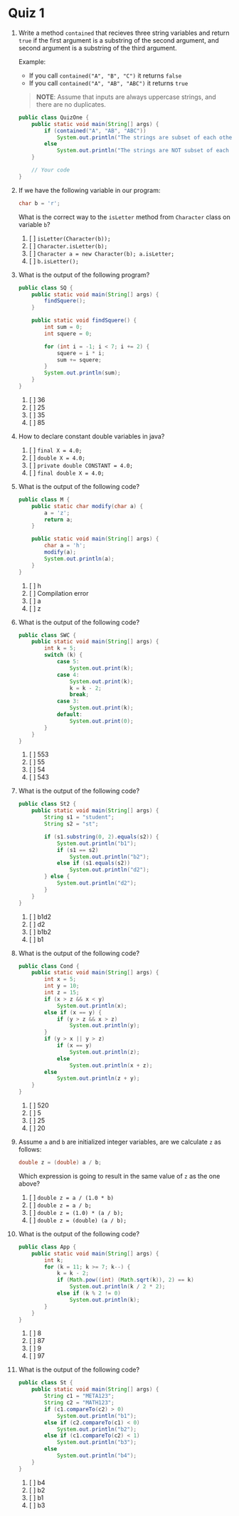 # Quiz 1

1. Write a method `contained` that recieves three string variables and return `true` if the first argument is a substring of the second argument, and second argument is a substring of the third argument.

    Example:

    - If you call `contained("A", "B", "C")` it returns `false`
    - If you call `contained("A", "AB", "ABC")` it returns `true`

    > **NOTE**: Assume that inputs are always uppercase strings, and there are no duplicates.

    ```java
    public class QuizOne {
        public static void main(String[] args) {
            if (contained("A", "AB", "ABC"))
                System.out.println("The strings are subset of each other");
            else
                System.out.println("The strings are NOT subset of each other");
        }

        // Your code
    }
    ```

2. If we have the following variable in our program:

    ```java
    char b = 'r';
    ```

    What is the correct way to the `isLetter` method from `Character` class on variable `b`?

    1. [ ] `isLetter(Character(b));`
    2. [ ] `Character.isLetter(b);`
    3. [ ] `Character a = new Character(b); a.isLetter;`
    4. [ ] `b.isLetter();`

3. What is the output of the following program?

    ```java
    public class SQ {
        public static void main(String[] args) {
            findSquere();
        }

        public static void findSquere() {
            int sum = 0;
            int squere = 0;

            for (int i = -1; i < 7; i += 2) {
                squere = i * i;
                sum += squere;
            }
            System.out.println(sum);
        }
    }
    ```

    1. [ ] 36
    2. [ ] 25
    3. [ ] 35
    4. [ ] 85

4. How to declare constant double variables in java?

    1. [ ] `final X = 4.0;`
    2. [ ] `double X = 4.0;`
    3. [ ] `private double CONSTANT = 4.0;`
    4. [ ] `final double X = 4.0;`

5. What is the output of the following code?

    ```java
    public class M {
        public static char modify(char a) {
            a = 'z';
            return a;
        }

        public static void main(String[] args) {
            char a = 'h';
            modify(a);
            System.out.println(a);
        }
    }
    ```

    1. [ ] h
    2. [ ] Compilation error
    3. [ ] a
    4. [ ] z

6. What is the output of the following code?

    ```java
    public class SWC {
        public static void main(String[] args) {
            int k = 5;
            switch (k) {
                case 5:
                    System.out.print(k);
                case 4:
                    System.out.print(k);
                    k = k - 2;
                    break;
                case 3:
                    System.out.print(k);
                default:
                    System.out.print(0);
            }
        }
    }
    ```

    1. [ ] 553
    2. [ ] 55
    3. [ ] 54
    4. [ ] 543

7. What is the output of the following code?

    ```java
    public class St2 {
        public static void main(String[] args) {
            String s1 = "student";
            String s2 = "st";

            if (s1.substring(0, 2).equals(s2)) {
                System.out.println("b1");
                if (s1 == s2)
                    System.out.println("b2");
                else if (s1.equals(s2))
                    System.out.println("d2");
            } else {
                System.out.println("d2");
            }
        }
    }
    ```

    1. [ ] b1d2
    2. [ ] d2
    3. [ ] b1b2
    4. [ ] b1

8. What is the output of the following code?

    ```java
    public class Cond {
        public static void main(String[] args) {
            int x = 5;
            int y = 10;
            int z = 15;
            if (x > z && x < y)
                System.out.println(x);
            else if (x == y) {
                if (y > z && x > z)
                    System.out.println(y);
            }
            if (y > x || y > z)
                if (x == y)
                    System.out.println(z);
                else
                    System.out.println(x + z);
            else
                System.out.println(z + y);
        }
    }
    ```

    1. [ ] 520
    2. [ ] 5
    3. [ ] 25
    4. [ ] 20

9. Assume `a` and `b` are initialized integer variables, are we calculate `z` as follows:

    ```java
    double z = (double) a / b;
    ```

    Which expression is going to result in the same value of `z` as the one above?

    1. [ ] `double z = a / (1.0 * b)`
    2. [ ] `double z = a / b;`
    3. [ ] `double z = (1.0) * (a / b);`
    4. [ ] `double z = (double) (a / b);`

10. What is the output of the following code?

    ```java
    public class App {
        public static void main(String[] args) {
            int k;
            for (k = 11; k >= 7; k--) {
                k = k - 2;
                if (Math.pow((int) (Math.sqrt(k)), 2) == k)
                    System.out.println(k / 2 * 2);
                else if (k % 2 != 0)
                    System.out.println(k);
            }
        }
    }
    ```

    1. [ ] 8
    2. [ ] 87
    3. [ ] 9
    4. [ ] 97

11. What is the output of the following code?

    ```java
    public class St {
        public static void main(String[] args) {
            String c1 = "META123";
            String c2 = "MATH123";
            if (c1.compareTo(c2) > 0)
                System.out.println("b1");
            else if (c2.compareTo(c1) < 0)
                System.out.println("b2");
            else if (c1.compareTo(c2) < 1)
                System.out.println("b3");
            else
                System.out.println("b4");
        }
    }
    ```

    1. [ ] b4
    2. [ ] b2
    3. [ ] b1
    4. [ ] b3
